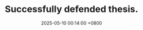 ---
title: >-
    Successfully defended thesis. <i class="fas fa-user-graduate"></i>
date: 2025-05-10 00:14:00 +0800
selected: true
---